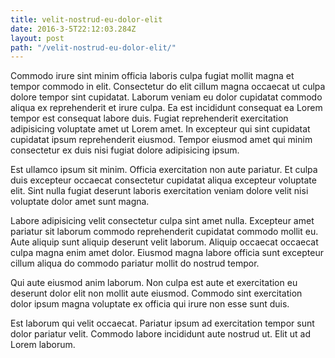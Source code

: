 ```yaml
---
title: velit-nostrud-eu-dolor-elit
date: 2016-3-5T22:12:03.284Z
layout: post
path: "/velit-nostrud-eu-dolor-elit/"
---
```


Commodo irure sint minim officia laboris culpa fugiat mollit magna et tempor commodo in elit. Consectetur do elit cillum magna occaecat ut culpa dolore tempor sint cupidatat. Laborum veniam eu dolor cupidatat commodo aliqua ex reprehenderit et irure culpa. Ea est incididunt consequat ea Lorem tempor est consequat labore duis. Fugiat reprehenderit exercitation adipisicing voluptate amet ut Lorem amet. In excepteur qui sint cupidatat cupidatat ipsum reprehenderit eiusmod. Tempor eiusmod amet qui minim consectetur ex duis nisi fugiat dolore adipisicing ipsum.

Est ullamco ipsum sit minim. Officia exercitation non aute pariatur. Et culpa duis excepteur occaecat consectetur cupidatat aliqua excepteur voluptate elit. Sint nulla fugiat deserunt laboris exercitation veniam dolore velit nisi voluptate dolor amet sunt magna.

Labore adipisicing velit consectetur culpa sint amet nulla. Excepteur amet pariatur sit laborum commodo reprehenderit cupidatat commodo mollit eu. Aute aliquip sunt aliquip deserunt velit laborum. Aliquip occaecat occaecat culpa magna enim amet dolor. Eiusmod magna labore officia sunt excepteur cillum aliqua do commodo pariatur mollit do nostrud tempor.

Qui aute eiusmod anim laborum. Non culpa est aute et exercitation eu deserunt dolor elit non mollit aute eiusmod. Commodo sint exercitation dolor ipsum magna voluptate ex officia qui irure non esse sunt duis.

Est laborum qui velit occaecat. Pariatur ipsum ad exercitation tempor sunt dolor pariatur velit. Commodo labore incididunt aute nostrud ut. Elit ut ad Lorem laborum.